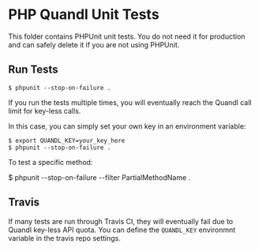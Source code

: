 PHP Quandl Unit Tests
=====================

This folder contains PHPUnit unit tests. You do not need it for 
production and can safely delete it if you are not using PHPUnit.

## Run Tests

    $ phpunit --stop-on-failure .

If you run the tests multiple times, you will eventually reach the Quandl call
limit for key-less calls. 

In this case, you can simply set your own key in an environment variable:

    $ export QUANDL_KEY=your_key_here
    $ phpunit --stop-on-failure .

To test a specific method:

  $ phpunit --stop-on-failure --filter PartialMethodName .


## Travis

If many tests are run through Travis CI, they will eventually fail due to 
Quandl key-less API quota. You can define the `QUANDL_KEY` environmnt 
variable in the travis repo settings.


